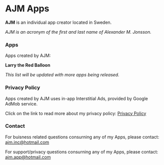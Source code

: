# AJM Apps

**AJM** is an individual app creator located in Sweden.

*AJM is an acronym of the first and last name of Alexander M. Jonsson.*



### Apps
Apps created by AJM:

**Larry the Red Balloon**

*This list will be updated with more apps being released.*


### Privacy Policy
Apps created by AJM uses in-app Interstitial Ads, provided by Google AdMob service.

Click on the link to read more about my privacy policy: <a href="https://ajminc.github.io/Privacy-Policy-Page/">Privacy Policy</a>



### Contact

For buisness related questions consurning any of my Apps, please contact: <a href="ajm.inc@hotmail.com">ajm.inc@hotmail.com</a>

For support/privacy questions consurning any of my Apps, please contact: <a href="ajm.app@hotmail.com">ajm.app@hotmail.com</a>


